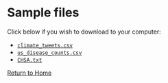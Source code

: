 

# Sample files

Click below if you wish to download to your computer:
- [```climate_tweets.csv```](climate_tweets.csv)
- [```us_disease_counts.csv```](us_disease_counts.csv)
- [```CHSA.txt```](CHSA.txt)

[Return to Home](https://bccdc-dsi.github.io/Python-Git-workshop/)
